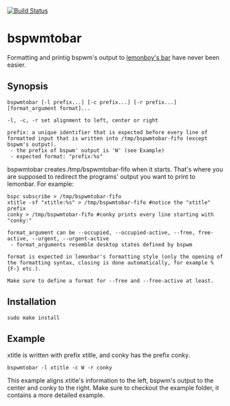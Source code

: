[![Build Status](https://travis-ci.org/fabledpig/bspwmtobar.svg?branch=master)](https://travis-ci.org/fabledpig/bspwmtobar)
# bspwmtobar
Formatting and printig bspwm's output to [lemonboy's bar](https://github.com/LemonBoy/bar) have never been easier.

## Synopsis
```
bspwmtobar [-l prefix...] [-c prefix...] [-r prefix...] [format_argument format]...
```

```
-l, -c, -r set alignment to left, center or right

prefix: a unique identifier that is expected before every line of formatted input that is written into /tmp/bspwmtobar-fifo (except bspwm's output).
 - the prefix of bspwm' output is 'W' (see Example)
 - expected format: "prefix:%s"
```

bspwmtobar creates /tmp/bspwmtobar-fifo when it starts. That's where you are supposed to redirect the programs' output you want to print to lemonbar. For example:
```
bspc subscribe > /tmp/bspwmtobar-fifo
xtitle -sf "xtitle:%s" > /tmp/bspwmtobar-fifo #notice the "xtitle" prefix
conky > /tmp/bspwmtobar-fifo #conky prints every line starting with "conky:"
```

```
format_argument can be --occupied, --occupied-active, --free, free-active, --urgent, --urgent-active
 - format_arguments resemble desktop states defined by bspwm

format is expected in lemonbar's formatting style (only the opening of the formatting syntax, closing is done automatically, for example %{F-} etc.).

Make sure to define a format for --free and --free-active at least.
```

## Installation
```
sudo make install
```

## Example
xtitle is written with prefix xtitle, and conky has the prefix conky.
```
bspwmtobar -l xtitle -c W -r conky
```
This example aligns xtitle's information to the left, bspwm's output to the center and conky to the right.
Make sure to checkout the example folder, it contains a more detailed example.
